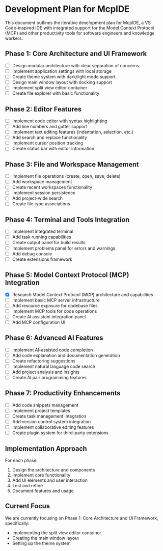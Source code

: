 # Development Plan for McpIDE

This document outlines the iterative development plan for McpIDE, a VS Code-inspired IDE with integrated support for the Model Context Protocol (MCP) and other productivity tools for software engineers and knowledge workers.

## Phase 1: Core Architecture and UI Framework

- [ ] Design modular architecture with clear separation of concerns
- [ ] Implement application settings with local storage
- [ ] Create theme system with dark/light mode support
- [ ] Design main window layout with docking support
- [ ] Implement split view editor container
- [ ] Create file explorer with basic functionality

## Phase 2: Editor Features

- [ ] Implement code editor with syntax highlighting
- [ ] Add line numbers and gutter support
- [ ] Implement text editing features (indentation, selection, etc.)
- [ ] Add search and replace functionality
- [ ] Implement cursor position tracking
- [ ] Create status bar with editor information

## Phase 3: File and Workspace Management

- [ ] Implement file operations (create, open, save, delete)
- [ ] Add workspace management
- [ ] Create recent workspaces functionality
- [ ] Implement session persistence
- [ ] Add project-wide search
- [ ] Create file type associations

## Phase 4: Terminal and Tools Integration

- [ ] Implement integrated terminal
- [ ] Add task running capabilities
- [ ] Create output panel for build results
- [ ] Implement problems panel for errors and warnings
- [ ] Add debug console
- [ ] Create extensions framework

## Phase 5: Model Context Protocol (MCP) Integration

- [x] Research Model Context Protocol (MCP) architecture and capabilities
- [ ] Implement basic MCP server infrastructure
- [ ] Add resource exposure for codebase files
- [ ] Implement MCP tools for code operations
- [ ] Create AI assistant integration panel
- [ ] Add MCP configuration UI

## Phase 6: Advanced AI Features

- [ ] Implement AI-assisted code completion
- [ ] Add code explanation and documentation generation
- [ ] Create refactoring suggestions
- [ ] Implement natural language code search
- [ ] Add project analysis and insights
- [ ] Create AI pair programming features

## Phase 7: Productivity Enhancements

- [ ] Add code snippets management
- [ ] Implement project templates
- [ ] Create task management integration
- [ ] Add version control system integration
- [ ] Implement collaborative editing features
- [ ] Create plugin system for third-party extensions

## Implementation Approach

For each phase:
1. Design the architecture and components
2. Implement core functionality
3. Add UI elements and user interaction
4. Test and refine
5. Document features and usage

## Current Focus

We are currently focusing on Phase 1: Core Architecture and UI Framework, specifically:
- Implementing the split view editor container
- Creating the main window layout
- Setting up the theme system
